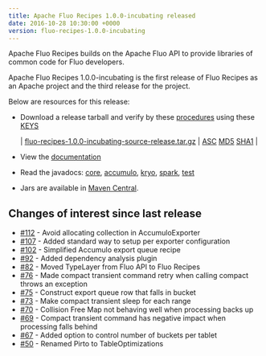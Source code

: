 ```yaml
---
title: Apache Fluo Recipes 1.0.0-incubating released
date: 2016-10-28 10:30:00 +0000
version: fluo-recipes-1.0.0-incubating
---
```


Apache Fluo Recipes builds on the Apache Fluo API to provide libraries of common code for Fluo developers.

Apache Fluo Recipes 1.0.0-incubating is the first release of Fluo Recipes as an Apache project and the third
release for the project.

Below are resources for this release:

 * Download a release tarball and verify by these [procedures] using these [KEYS]

   | [fluo-recipes-1.0.0-incubating-source-release.tar.gz][src-release] | [ASC][src-asc] [MD5][md5] [SHA1][sha1] |

* View the [documentation][docs]
* Read the javadocs: <a href="{{ site.api_base }}/fluo-recipes-core/1.0.0-incubating/" target="_blank">core</a>, <a href="{{ site.api_base }}/fluo-recipes-accumulo/1.0.0-incubating/" target="_blank">accumulo</a>, <a href="{{ site.api_base }}/fluo-recipes-kryo/1.0.0-incubating/" target="_blank">kryo</a>, <a href="{{ site.api_base }}/fluo-recipes-spark/1.0.0-incubating/" target="_blank">spark</a>, <a href="{{ site.api_base }}/fluo-recipes-test/1.0.0-incubating/" target="_blank">test</a>
* Jars are available in [Maven Central][central].

## Changes of interest since last release

* [#112][112] - Avoid allocating collection in AccumuloExporter
* [#107][107] - Added standard way to setup per exporter configuration
* [#102][102] - Simplified Accumulo export queue recipe
* [#92][92] - Added dependency analysis plugin
* [#82][82] - Moved TypeLayer from Fluo API to Fluo Recipes
* [#76][76] - Made compact transient command retry when calling compact throws an exception
* [#75][75] - Construct export queue row that falls in bucket
* [#73][73] - Make compact transient sleep for each range
* [#70][70] - Collision Free Map not behaving well when processing backs up
* [#69][69] - Compact transient command has negative impact when processing falls behind
* [#67][67] - Added option to control number of buckets per tablet
* [#50][50] - Renamed Pirto to TableOptimizations

[procedures]: https://www.apache.org/info/verification
[KEYS]: https://www.apache.org/dist/incubator/fluo/KEYS
[src-release]: https://www.apache.org/dyn/closer.lua/incubator/fluo/fluo-recipes/1.0.0-incubating/fluo-recipes-1.0.0-incubating-source-release.tar.gz
[src-asc]: https://www.apache.org/dist/incubator/fluo/fluo-recipes/1.0.0-incubating/fluo-recipes-1.0.0-incubating-source-release.tar.gz.asc
[md5]: https://www.apache.org/dist/incubator/fluo/fluo-recipes/1.0.0-incubating/MD5SUM
[sha1]: https://www.apache.org/dist/incubator/fluo/fluo-recipes/1.0.0-incubating/SHA1SUM
[docs]: /docs/fluo-recipes/1.0.0-incubating
[central]: http://search.maven.org/#search|ga|1|fluo-recipes
[112]: https://github.com/apache/incubator-fluo-recipes/issues/112
[107]: https://github.com/apache/incubator-fluo-recipes/issues/107
[102]: https://github.com/apache/incubator-fluo-recipes/issues/102
[92]: https://github.com/apache/incubator-fluo-recipes/issues/92
[82]: https://github.com/apache/incubator-fluo-recipes/issues/82
[76]: https://github.com/apache/incubator-fluo-recipes/issues/76
[75]: https://github.com/apache/incubator-fluo-recipes/issues/75
[73]: https://github.com/apache/incubator-fluo-recipes/issues/73
[70]: https://github.com/apache/incubator-fluo-recipes/issues/70
[69]: https://github.com/apache/incubator-fluo-recipes/issues/69
[67]: https://github.com/apache/incubator-fluo-recipes/issues/67
[50]: https://github.com/apache/incubator-fluo-recipes/issues/50

